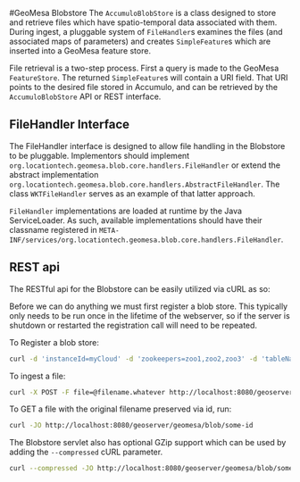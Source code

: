 #GeoMesa Blobstore
The `AccumuloBlobStore` is a class designed to store and retrieve files which have 
spatio-temporal data associated with them.  During ingest, a pluggable system of `FileHandler`s 
examines the files (and associated maps of parameters) and creates `SimpleFeature`s which are 
inserted into a GeoMesa feature store.  

File retrieval is a two-step process.  First a query is made to the GeoMesa `FeatureStore`.  The 
returned `SimpleFeature`s will contain a URI field.  That URI points to the desired file stored 
in Accumulo, and can be retrieved by the `AccumuloBlobStore` API or REST interface.

## FileHandler Interface

The FileHandler interface is designed to allow file handling in the Blobstore to be pluggable.
Implementors should implement `org.locationtech.geomesa.blob.core.handlers.FileHandler` or 
extend the abstract implementation `org.locationtech.geomesa.blob.core.handlers.AbstractFileHandler`. 
The class `WKTFileHandler` serves as an example of that latter approach.

`FileHandler` implementations are loaded at runtime by the Java ServiceLoader.  As such, available 
implementations should have their classname registered in `META-INF/services/org.locationtech.geomesa.blob.core.handlers.FileHandler`.

## REST api

The RESTful api for the Blobstore can be easily utilized via cURL as so:

Before we can do anything we must first register a blob store. This typically only needs to be run once in the lifetime
of the webserver, so if the server is shutdown or restarted the registration call will need to be repeated.
 
To Register a blob store: 

```bash
curl -d 'instanceId=myCloud' -d 'zookeepers=zoo1,zoo2,zoo3' -d 'tableName=myBlobStore' -d 'user=user' -d 'password=password' http://localhost:8080/geoserver/geomesa/blob/ds
```

To ingest a file:

```bash
curl -X POST -F file=@filename.whatever http://localhost:8080/geoserver/geomesa/blob
```

To GET a file with the original filename preserved via id, run:  

```bash  
curl -JO http://localhost:8080/geoserver/geomesa/blob/some-id
```  

The Blobstore servlet also has optional GZip support which can be used by adding the `--compressed` cURL parameter.  

```bash  
curl --compressed -JO http://localhost:8080/geoserver/geomesa/blob/some-id
```  